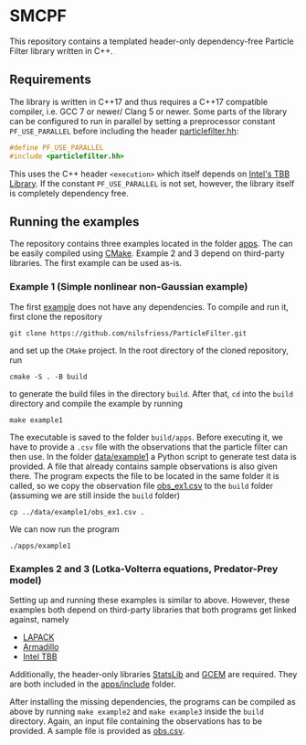 # SMCPF
This repository contains a templated header-only dependency-free Particle Filter library written in C++.

## Requirements
The library is written in C++17 and thus requires a C++17 compatible compiler, i.e. GCC 7 or newer/ Clang 5 or newer.
Some parts of the library can be configured to run in parallel by setting a preprocessor constant `PF_USE_PARALLEL` 
before including the header [particlefilter.hh](libs/smcpf/include/particlefilter.hh):
```cpp
#define PF_USE_PARALLEL
#include <particlefilter.hh>
```
This uses the C++ header `<execution>` which itself depends on [Intel's TBB Library](https://software.intel.com/en-us/tbb).
If the constant `PF_USE_PARALLEL` is not set, however, the library itself is completely dependency free.

## Running the examples
The repository contains three examples located in the folder [apps](apps).
The can be easily compiled using [CMake](https://cmake.org/). Example 2 and 3
depend on third-party libraries. The first example can be used as-is.

### Example 1 (Simple nonlinear non-Gaussian example)
The first [example](apps/example1) does not have any dependencies. To
compile and run it, first clone the repository
```
git clone https://github.com/nilsfriess/ParticleFilter.git
```
and set up the `CMake` project. In the root directory of the cloned
repository, run
```
cmake -S . -B build
```
to generate the build files in the directory `build`. After that, `cd` into the `build` directory and
compile the example by running
```
make example1
```
The executable is saved to the folder `build/apps`. Before executing it, we have to provide a `.csv` file
with the observations that the particle filter can then use. In the folder [data/example1](data/example1)
a Python script to generate test data is provided. A file that already contains sample observations is also
given there. The program expects the file to be located in the same folder it is called, so we copy the 
observation file [obs_ex1.csv](data/example1/obs_ex1.csv) to the `build` folder 
(assuming we are still inside the `build` folder)
```
cp ../data/example1/obs_ex1.csv .
```
We can now run the program
```
./apps/example1
```

### Examples 2 and 3 (Lotka-Volterra equations, Predator-Prey model)
Setting up and running these examples is similar to above. However, these examples both
depend on third-party libraries that both programs get linked against, namely
* [LAPACK](http://www.netlib.org/lapack/)
* [Armadillo](http://arma.sourceforge.net/)
* [Intel TBB](https://software.intel.com/en-us/tbb)

Additionally, the header-only libraries [StatsLib](https://github.com/kthohr/stats) 
and [GCEM](https://github.com/kthohr/gcem) are required. They are both included in the
[apps/include](apps/include) folder.

After installing the missing dependencies, the programs can be compiled as above by running 
`make example2` and `make example3` inside the `build` directory. Again, an input file containing
the observations has to be provided. A sample file is provided as [obs.csv](data/example2/obs.csv).




